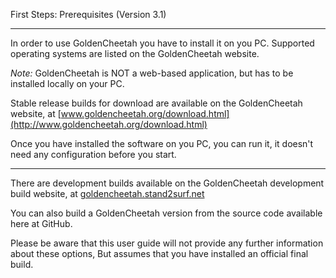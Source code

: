 First Steps: Prerequisites (Version 3.1)
***
In order to use GoldenCheetah you have to install it on you PC. Supported operating systems are listed on the GoldenCheetah website. 

_Note:_ GoldenCheetah is NOT a web-based application, but has to be installed locally on your PC.

Stable release builds for download are available on the GoldenCheetah website, at [www.goldencheetah.org/download.html](http://www.goldencheetah.org/download.html)

Once you have installed the software on you PC, you can run it, it doesn't need any configuration before you start.

***
There are development builds available on the GoldenCheetah development build website, at [goldencheetah.stand2surf.net](http://goldencheetah.stand2surf.net/) 

You can also build a GoldenCheetah version from the source code available here at GitHub. 

Please be aware that this user guide will not provide any further information about these options, But assumes that you have installed an official final build.
